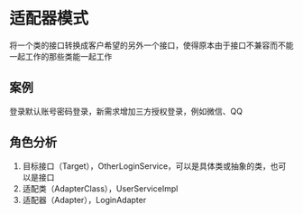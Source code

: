 # 适配器模式
将一个类的接口转换成客户希望的另外一个接口，使得原本由于接口不兼容而不能一起工作的那些类能一起工作

## 案例
登录默认账号密码登录，新需求增加三方授权登录，例如微信、QQ

## 角色分析
1. 目标接口（Target），OtherLoginService，可以是具体类或抽象的类，也可以是接口
2. 适配类（AdapterClass），UserServiceImpl
3. 适配器（Adapter），LoginAdapter